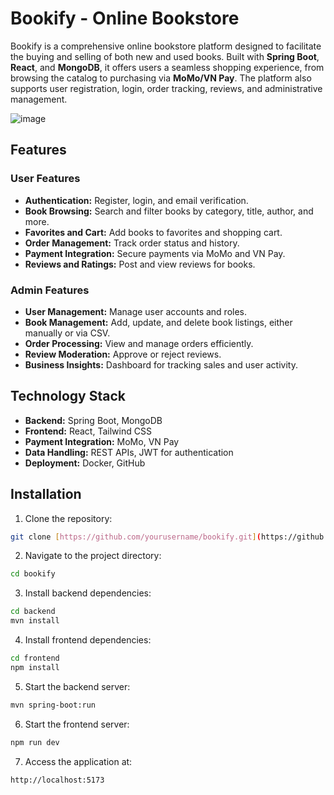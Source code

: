 # Bookify - Online Bookstore

Bookify is a comprehensive online bookstore platform designed to facilitate the buying and selling of both new and used books. Built with **Spring Boot**, **React**, and **MongoDB**, it offers users a seamless shopping experience, from browsing the catalog to purchasing via **MoMo/VN Pay**. The platform also supports user registration, login, order tracking, reviews, and administrative management.

![image](https://github.com/user-attachments/assets/bce49b2d-40e0-4279-a9a7-392b765d8a00)

## Features

### User Features
- **Authentication:** Register, login, and email verification.
- **Book Browsing:** Search and filter books by category, title, author, and more.
- **Favorites and Cart:** Add books to favorites and shopping cart.
- **Order Management:** Track order status and history.
- **Payment Integration:** Secure payments via MoMo and VN Pay.
- **Reviews and Ratings:** Post and view reviews for books.

### Admin Features
- **User Management:** Manage user accounts and roles.
- **Book Management:** Add, update, and delete book listings, either manually or via CSV.
- **Order Processing:** View and manage orders efficiently.
- **Review Moderation:** Approve or reject reviews.
- **Business Insights:** Dashboard for tracking sales and user activity.

## Technology Stack
- **Backend:** Spring Boot, MongoDB
- **Frontend:** React, Tailwind CSS
- **Payment Integration:** MoMo, VN Pay
- **Data Handling:** REST APIs, JWT for authentication
- **Deployment:** Docker, GitHub

## Installation
1. Clone the repository:
```bash
git clone [https://github.com/yourusername/bookify.git](https://github.com/nhanna1219/Bookify.git)
```
2. Navigate to the project directory:
```bash
cd bookify
```
3. Install backend dependencies:
```bash
cd backend
mvn install
```
4. Install frontend dependencies:
```bash
cd frontend
npm install
```
5. Start the backend server:
```bash
mvn spring-boot:run
```
6. Start the frontend server:
```bash
npm run dev
```
7. Access the application at:
```bash
http://localhost:5173
```
